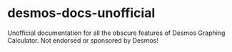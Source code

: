 # desmos-docs-unofficial
 Unofficial documentation for all the obscure features of Desmos Graphing Calculator. Not endorsed or sponsored by Desmos!
